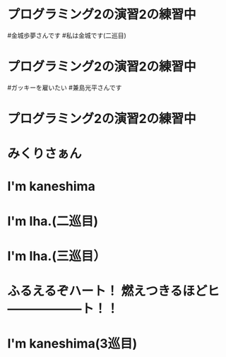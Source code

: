 # プログラミング2の演習2の練習中
#金城歩夢さんです
#私は金城です(二巡目)

# プログラミング2の演習2の練習中
#ガッキーを雇いたい
#兼島光平さんです

# プログラミング2の演習2の練習中
# みくりさぁん
# I'm kaneshima
# I'm Iha.(二巡目)
# I'm Iha.(三巡目）

# ふるえるぞハート！ 燃えつきるほどヒ――――――ト！！
# I'm kaneshima(3巡目)